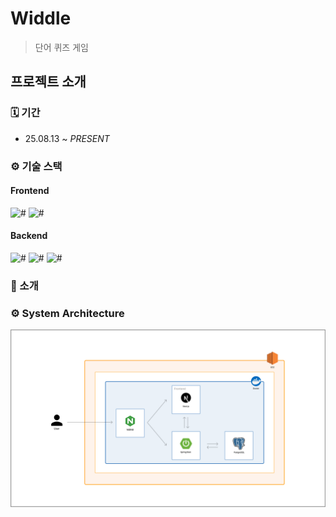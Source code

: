 # Widdle

> 단어 퀴즈 게임

## 프로젝트 소개

### 🗓️ 기간

- 25.08.13 ~ <i>PRESENT</i>

### ⚙️ 기술 스택

#### Frontend

<img src="https://img.shields.io/badge/Next.js-000000?style=flat&logo=nextdotjs&logoColor=white" alt="#"/> <img src="https://img.shields.io/badge/TypeScript-3178C6?style=flat&logo=TypeScript&logoColor=white" alt="#"/>

#### Backend

<img src="https://img.shields.io/badge/Spring Boot-6DB33F?style=flat&logo=SpringBoot&logoColor=white" alt="#"/> <img src="https://img.shields.io/badge/Kotlin-7F52FF?style=flat&logo=kotlin&logoColor=white" alt="#"/> <img src="https://img.shields.io/badge/PostgresSQL-4479A1?style=flat&logo=postgresql&logoColor=white" alt="#"/> 

### 📱 소개


### ⚙️ System Architecture

![](./images/architecture.png)